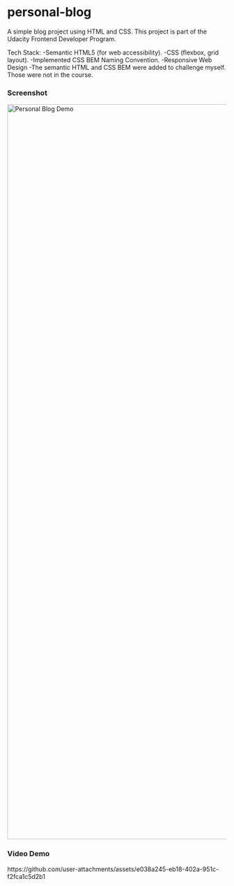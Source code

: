 # personal-blog
A simple blog project using HTML and CSS. This project is part of the Udacity Frontend Developer Program.

Tech Stack:
-Semantic HTML5 (for web accessibility).
-CSS (flexbox, grid layout).
-Implemented CSS BEM Naming Convention.
-Responsive Web Design
-The semantic HTML and CSS BEM were added to challenge myself. Those were not in the course.

<h3>Screenshot</h3>
<img width="1683" alt="Personal Blog Demo" src="https://github.com/user-attachments/assets/f524af5c-3b7a-4fc4-9168-de07a66749b8">

<h3>Video Demo</h3>
https://github.com/user-attachments/assets/e038a245-eb18-402a-951c-f2fca1c5d2b1

